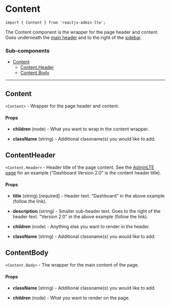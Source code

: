 Content
=======

`import { Content } from 'reactjs-admin-lte';`

The Content component is the wrapper for the page header and content. Goes underneath the [main header](#main-header.md) and to the right of
 the [sidebar](#sidebar.md).

### Sub-components
 - [Content](#content)
   - [Content.Header](#contentheader)
   - [Content.Body](#contentbody)

---

## Content
`<Content>` - Wrapper for the page header and content.

#### Props
 - __children__ (node) - What you want to wrap in the content wrapper.

 - __className__ (string) - Additional classname(s) you would like to add.

## ContentHeader
`<Content.Header>` - Header title of the page content. See the [AdminLTE page][admin-lte] for an
example ("Dashboard Version 2.0" is the content header title).

#### Props
 - __title__ (string) [required] - Header text. "Dashboard" in the above example (follow the link).

 - __description__ (string) - Smaller sub-header text. Goes to the right of the header text.
   "Version 2.0" in the above example (follow the link).

 - __children__ (node) - Anything else you want to render in the header.

 - __className__ (string) - Additional classname(s) you would like to add.

## ContentBody
`<Content.Body>` - The wrapper for the main content of the page.

#### Props
 - __className__ (string) - Additional classname(s) you would like to add.

 - __children__ (node) - What you want to render on the page.


 [admin-lte]: https://almsaeedstudio.com/themes/AdminLTE/index2.html
